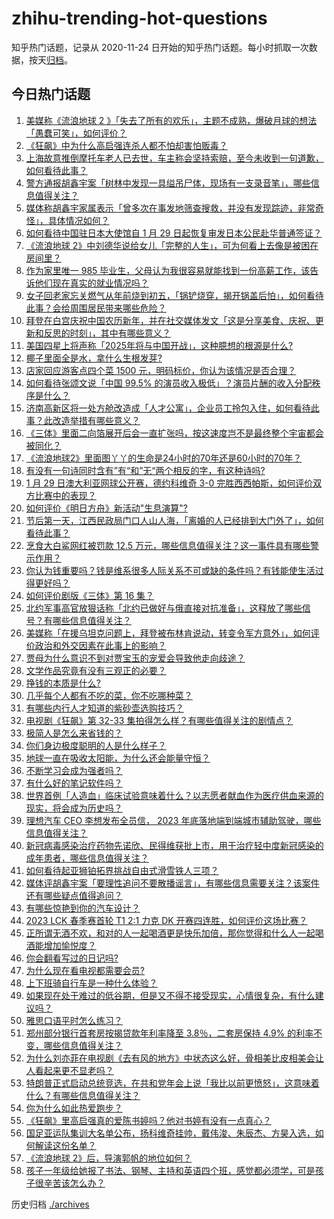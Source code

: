 # zhihu-trending-hot-questions

知乎热门话题，记录从 2020-11-24
日开始的知乎热门话题。每小时抓取一次数据，按天[归档](./archives)。

## 今日热门话题

<!-- BEGIN -->
<!-- 最后更新时间 Mon Jan 30 2023 03:00:40 GMT+0800 (China Standard Time) -->

1. [美媒称《流浪地球 2 》「失去了所有的欢乐」，主题不成熟，爆破月球的想法「愚蠢可笑」，如何评价？](https://www.zhihu.com/question/580981292)
1. [《狂飙》中为什么高启强连杀人都不怕却害怕贩毒？](https://www.zhihu.com/question/580760712)
1. [上海故意推倒摩托车老人已去世，车主称会坚持索赔，至今未收到一句道歉，如何看待此事？](https://www.zhihu.com/question/581042105)
1. [警方通报胡鑫宇案「树林中发现一具缢吊尸体，现场有一支录音笔」，哪些信息值得关注？](https://www.zhihu.com/question/581078795)
1. [媒体称胡鑫宇家属表示「曾多次在事发地筛查搜救，并没有发现踪迹，非常奇怪」，具体情况如何？](https://www.zhihu.com/question/581127274)
1. [如何看待中国驻日本大使馆自 1 月 29 日起恢复审发日本公民赴华普通签证？](https://www.zhihu.com/question/581130202)
1. [《流浪地球 2》中刘德华说给女儿「完整的人生」，可为何看上去像是被困在房间里？](https://www.zhihu.com/question/580500759)
1. [作为家里唯一 985 毕业生，父母认为我很容易就能找到一份高薪工作，该告诉他们现在真实的就业情况吗？](https://www.zhihu.com/question/579004968)
1. [女子回老家忘关燃气从年前烧到初五，「锅铲烧穿，揭开锅盖后怕」，如何看待此事？会给周围居民带来哪些危险？](https://www.zhihu.com/question/580959576)
1. [拜登在白宫庆祝中国农历新年，并在社交媒体发文「这是分享美食、庆祝、更新和反思的时刻」，其中有哪些意义？](https://www.zhihu.com/question/580934238)
1. [美国四星上将声称「2025年将与中国开战」，这种臆想的根源是什么?](https://www.zhihu.com/question/581054047)
1. [椰子里面全是水，拿什么生根发芽?](https://www.zhihu.com/question/580501201)
1. [店家回应游客点四个菜 1500 元，明码标价，你认为该情况是否合理？](https://www.zhihu.com/question/580807871)
1. [如何看待张颂文说「中国 99.5% 的演员收入极低」？演员片酬的收入分配秩序是什么？](https://www.zhihu.com/question/581145213)
1. [济南高新区将一处方舱改造成「人才公寓」，企业员工拎包入住，如何看待此事？此改造举措有哪些意义？](https://www.zhihu.com/question/580868709)
1. [《三体》里面二向箔展开后会一直扩张吗，按这速度岂不是最终整个宇宙都会被同化？](https://www.zhihu.com/question/580983619)
1. [《流浪地球2》里面图丫丫的生命是24小时的70年还是60小时的70年？](https://www.zhihu.com/question/580328730)
1. [有没有一句诗同时含有”有“和”无“两个相反的字，有这种诗吗?](https://www.zhihu.com/question/580592841)
1. [1 月 29 日澳大利亚网球公开赛，德约科维奇 3-0 完胜西西帕斯，如何评价双方比赛中的表现？](https://www.zhihu.com/question/581163793)
1. [如何评价《明日方舟》新活动"生息演算"?](https://www.zhihu.com/question/581158336)
1. [节后第一天，江西民政局门口人山人海，「离婚的人已经排到大门外了」，如何看待此事？](https://www.zhihu.com/question/581060767)
1. [烹食大白鲨网红被罚款 12.5 万元，哪些信息值得关注？这一事件具有哪些警示作用？](https://www.zhihu.com/question/581147289)
1. [你认为钱重要吗？钱是维系很多人际关系不可或缺的条件吗？有钱能使生活过得更好吗？](https://www.zhihu.com/question/576807397)
1. [如何评价剧版《三体》第 16 集？](https://www.zhihu.com/question/580531327)
1. [北约军事高官放狠话称「北约已做好与俄直接对抗准备」，这释放了哪些信号？有哪些信息值得关注？](https://www.zhihu.com/question/581138895)
1. [美媒称「在援乌坦克问题上，拜登被布林肯说动，转变令军方意外」，如何评价政治和外交因素在此事上的影响？](https://www.zhihu.com/question/580876830)
1. [贾母为什么意识不到对贾宝玉的宠爱会导致他走向歧途？](https://www.zhihu.com/question/578503725)
1. [文学作品究竟有没有三观正的必要？](https://www.zhihu.com/question/577967531)
1. [挣钱的本质是什么?](https://www.zhihu.com/question/577178625)
1. [几乎每个人都有不吃的菜，你不吃哪种菜？](https://www.zhihu.com/question/576120708)
1. [有哪些内行人才知道的紫砂壶选购技巧？](https://www.zhihu.com/question/508754108)
1. [电视剧《狂飙》第 32-33 集拍得怎么样？有哪些值得关注的剧情点？](https://www.zhihu.com/question/580866687)
1. [极简人是怎么来省钱的？](https://www.zhihu.com/question/437238641)
1. [你们身边极度聪明的人是什么样子？](https://www.zhihu.com/question/364057694)
1. [地球一直在吸收太阳能，为什么还会能量守恒？](https://www.zhihu.com/question/580165912)
1. [不断学习会成为强者吗？](https://www.zhihu.com/question/575427912)
1. [有什么好的笔记软件吗？](https://www.zhihu.com/question/549956892)
1. [世界首例「人造血」临床试验意味着什么？以志愿者献血作为医疗供血来源的现实，将会成为历史吗？](https://www.zhihu.com/question/580979557)
1. [理想汽车 CEO 李想发布全员信， 2023 年底落地端到端城市辅助驾驶，哪些信息值得关注？](https://www.zhihu.com/question/580926899)
1. [新冠病毒感染治疗药物先诺欣、民得维获批上市，用于治疗轻中度新冠感染的成年患者，哪些信息值得关注？](https://www.zhihu.com/question/581133933)
1. [如何看待起亚狮铂拓界挑战自由式滑雪铁人三项？](https://www.zhihu.com/question/580970272)
1. [媒体评胡鑫宇案「要理性追问不要散播谣言」，有哪些信息需要关注？该案件还有哪些疑点值得追问？](https://www.zhihu.com/question/581112988)
1. [有哪些惊艳到你的汽车设计？](https://www.zhihu.com/question/347380723)
1. [2023 LCK 春季赛首轮 T1 2:1 力克 DK 开赛四连胜，如何评价这场比赛？](https://www.zhihu.com/question/580965946)
1. [正所谓无酒不欢，和对的人一起喝酒更是快乐加倍，那你觉得和什么人一起喝酒能增加愉悦度？](https://www.zhihu.com/question/580593441)
1. [你会翻看写过的日记吗?](https://www.zhihu.com/question/580990976)
1. [为什么现在看电视都需要会员?](https://www.zhihu.com/question/515835671)
1. [上下班骑自行车是一种什么体验？](https://www.zhihu.com/question/577967086)
1. [如果现在处于难过的低谷期，但是又不得不接受现实，心情很复杂，有什么建议吗？](https://www.zhihu.com/question/581082616)
1. [雅思口语平时怎么练习？](https://www.zhihu.com/question/361855938)
1. [郑州部分银行首套房按揭贷款年利率降至 3.8％，二套房保持 4.9% 的利率不变，哪些信息值得关注？](https://www.zhihu.com/question/581133938)
1. [为什么刘亦菲在电视剧《去有风的地方》中状态这么好，骨相美比皮相美会让人看起来更不显老吗？](https://www.zhihu.com/question/578503473)
1. [特朗普正式启动总统竞选，在共和党年会上说「我比以前更愤怒」，这意味着什么？有哪些信息值得关注？](https://www.zhihu.com/question/581065056)
1. [你为什么如此热爱跑步？](https://www.zhihu.com/question/580403362)
1. [《狂飙》里高启强真的爱陈书婷吗？他对书婷有没有一点真心？](https://www.zhihu.com/question/579741082)
1. [国足亚运队集训大名单公布，扬科维奇挂帅，戴伟浚、朱辰杰、方昊入选，如何解读这份名单？](https://www.zhihu.com/question/581151108)
1. [《流浪地球 2》后，导演郭帆的地位如何？](https://www.zhihu.com/question/311731857)
1. [孩子一年级给她报了书法、钢琴、主持和英语四个班，感觉都必须学，可是孩子很辛苦该怎么办？](https://www.zhihu.com/question/573992982)

<!-- END -->

历史归档 [./archives](./archives)
